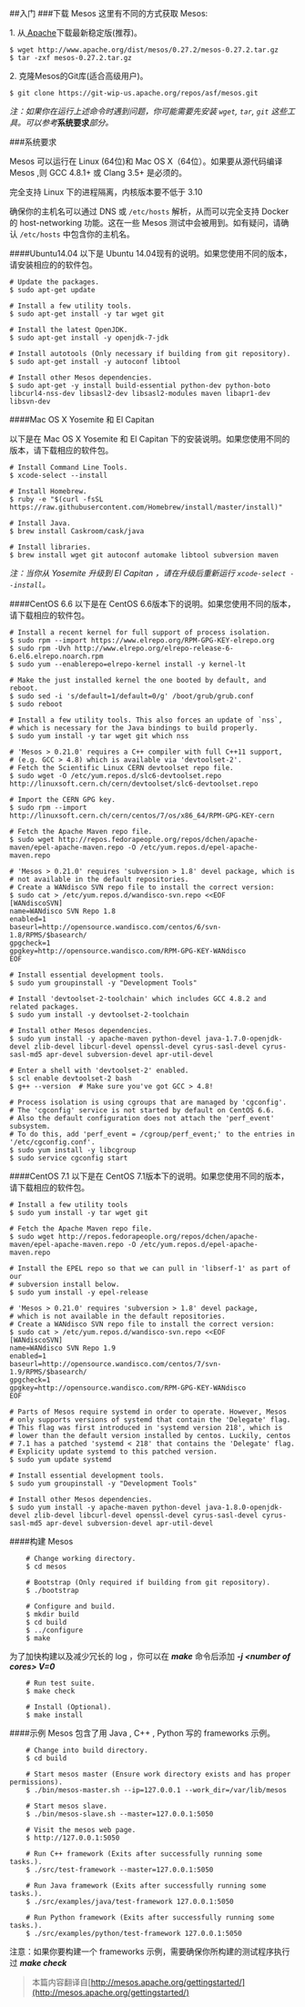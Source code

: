##入门
###下载 Mesos
这里有不同的方式获取 Mesos:

1\. 从[ Apache](http://mesos.apache.org/downloads/)下载最新稳定版(推荐)。


	$ wget http://www.apache.org/dist/mesos/0.27.2/mesos-0.27.2.tar.gz
	$ tar -zxf mesos-0.27.2.tar.gz

2\. 克隆Mesos的Git库(适合高级用户)。


	$ git clone https://git-wip-us.apache.org/repos/asf/mesos.git


*注：如果你在运行上述命令时遇到问题，你可能需要先安装 `wget`, `tar`, `git` 这些工具。可以参考***系统要求***部分。*

###系统要求

Mesos 可以运行在 Linux (64位)和 Mac OS X（64位）。如果要从源代码编译 Mesos ,则 GCC 4.8.1+ 或 Clang 3.5+ 是必须的。

完全支持 Linux 下的进程隔离，内核版本要不低于 3.10

确保你的主机名可以通过 DNS 或 `/etc/hosts` 解析，从而可以完全支持 Docker 的 host-networking 功能。这在一些 Mesos 测试中会被用到。如有疑问，请确认 `/etc/hosts` 中包含你的主机名。

####Ubuntu14.04
以下是 Ubuntu 14.04现有的说明。如果您使用不同的版本，请安装相应的的软件包。

	# Update the packages.
	$ sudo apt-get update

	# Install a few utility tools.
	$ sudo apt-get install -y tar wget git

	# Install the latest OpenJDK.
	$ sudo apt-get install -y openjdk-7-jdk

	# Install autotools (Only necessary if building from git repository).
	$ sudo apt-get install -y autoconf libtool

	# Install other Mesos dependencies.
	$ sudo apt-get -y install build-essential python-dev python-boto libcurl4-nss-dev libsasl2-dev libsasl2-modules maven libapr1-dev libsvn-dev

####Mac OS X Yosemite 和 El Capitan

以下是在 Mac OS X Yosemite 和 El Capitan 下的安装说明。如果您使用不同的版本，请下载相应的软件包。

	# Install Command Line Tools.
	$ xcode-select --install

	# Install Homebrew.
	$ ruby -e "$(curl -fsSL https://raw.githubusercontent.com/Homebrew/install/master/install)"

	# Install Java.
	$ brew install Caskroom/cask/java

	# Install libraries.
	$ brew install wget git autoconf automake libtool subversion maven

*注：当你从 Yosemite 升级到 El Capitan ，请在升级后重新运行 `xcode-select --install`。*

####CentOS 6.6
以下是在 CentOS 6.6版本下的说明。如果您使用不同的版本，请下载相应的软件包。

	# Install a recent kernel for full support of process isolation.
	$ sudo rpm --import https://www.elrepo.org/RPM-GPG-KEY-elrepo.org
	$ sudo rpm -Uvh http://www.elrepo.org/elrepo-release-6-6.el6.elrepo.noarch.rpm
	$ sudo yum --enablerepo=elrepo-kernel install -y kernel-lt

	# Make the just installed kernel the one booted by default, and reboot.
	$ sudo sed -i 's/default=1/default=0/g' /boot/grub/grub.conf
	$ sudo reboot

	# Install a few utility tools. This also forces an update of `nss`,
	# which is necessary for the Java bindings to build properly.
	$ sudo yum install -y tar wget git which nss

	# 'Mesos > 0.21.0' requires a C++ compiler with full C++11 support,
	# (e.g. GCC > 4.8) which is available via 'devtoolset-2'.
	# Fetch the Scientific Linux CERN devtoolset repo file.
	$ sudo wget -O /etc/yum.repos.d/slc6-devtoolset.repo http://linuxsoft.cern.ch/cern/devtoolset/slc6-devtoolset.repo

	# Import the CERN GPG key.
	$ sudo rpm --import http://linuxsoft.cern.ch/cern/centos/7/os/x86_64/RPM-GPG-KEY-cern

	# Fetch the Apache Maven repo file.
	$ sudo wget http://repos.fedorapeople.org/repos/dchen/apache-maven/epel-apache-maven.repo -O /etc/yum.repos.d/epel-apache-maven.repo

	# 'Mesos > 0.21.0' requires 'subversion > 1.8' devel package, which is
	# not available in the default repositories.
	# Create a WANdisco SVN repo file to install the correct version:
	$ sudo cat > /etc/yum.repos.d/wandisco-svn.repo <<EOF
	[WANdiscoSVN]
	name=WANdisco SVN Repo 1.8
	enabled=1
	baseurl=http://opensource.wandisco.com/centos/6/svn-1.8/RPMS/$basearch/
	gpgcheck=1
	gpgkey=http://opensource.wandisco.com/RPM-GPG-KEY-WANdisco
	EOF

	# Install essential development tools.
	$ sudo yum groupinstall -y "Development Tools"

	# Install 'devtoolset-2-toolchain' which includes GCC 4.8.2 and related packages.
	$ sudo yum install -y devtoolset-2-toolchain

	# Install other Mesos dependencies.
	$ sudo yum install -y apache-maven python-devel java-1.7.0-openjdk-devel zlib-devel libcurl-devel openssl-devel cyrus-sasl-devel cyrus-sasl-md5 apr-devel subversion-devel apr-util-devel

	# Enter a shell with 'devtoolset-2' enabled.
	$ scl enable devtoolset-2 bash
	$ g++ --version  # Make sure you've got GCC > 4.8!

	# Process isolation is using cgroups that are managed by 'cgconfig'.
	# The 'cgconfig' service is not started by default on CentOS 6.6.
	# Also the default configuration does not attach the 'perf_event' subsystem.
	# To do this, add 'perf_event = /cgroup/perf_event;' to the entries in '/etc/cgconfig.conf'.
	$ sudo yum install -y libcgroup
	$ sudo service cgconfig start

####CentOS 7.1
以下是在 CentOS 7.1版本下的说明。如果您使用不同的版本，请下载相应的软件包。

	# Install a few utility tools
	$ sudo yum install -y tar wget git

	# Fetch the Apache Maven repo file.
	$ sudo wget http://repos.fedorapeople.org/repos/dchen/apache-maven/epel-apache-maven.repo -O /etc/yum.repos.d/epel-apache-maven.repo

	# Install the EPEL repo so that we can pull in 'libserf-1' as part of our
	# subversion install below.
	$ sudo yum install -y epel-release

	# 'Mesos > 0.21.0' requires 'subversion > 1.8' devel package,
	# which is not available in the default repositories.
	# Create a WANdisco SVN repo file to install the correct version:
	$ sudo cat > /etc/yum.repos.d/wandisco-svn.repo <<EOF
	[WANdiscoSVN]
	name=WANdisco SVN Repo 1.9
	enabled=1
	baseurl=http://opensource.wandisco.com/centos/7/svn-1.9/RPMS/$basearch/
	gpgcheck=1
	gpgkey=http://opensource.wandisco.com/RPM-GPG-KEY-WANdisco
	EOF

	# Parts of Mesos require systemd in order to operate. However, Mesos
	# only supports versions of systemd that contain the 'Delegate' flag.
	# This flag was first introduced in 'systemd version 218', which is
	# lower than the default version installed by centos. Luckily, centos
	# 7.1 has a patched 'systemd < 218' that contains the 'Delegate' flag.
	# Explicity update systemd to this patched version.
	$ sudo yum update systemd

	# Install essential development tools.
	$ sudo yum groupinstall -y "Development Tools"

	# Install other Mesos dependencies.
	$ sudo yum install -y apache-maven python-devel java-1.8.0-openjdk-devel zlib-devel libcurl-devel openssl-devel cyrus-sasl-devel cyrus-sasl-md5 apr-devel subversion-devel apr-util-devel

####构建 Mesos
```
	# Change working directory.
    $ cd mesos

    # Bootstrap (Only required if building from git repository).
    $ ./bootstrap

    # Configure and build.
    $ mkdir build
    $ cd build
    $ ../configure
    $ make
```
为了加快构建以及减少冗长的 log ，你可以在 ***make*** 命令后添加 ***-j \<number of cores\> V=0***
```
	# Run test suite.
    $ make check

    # Install (Optional).
    $ make install
```
####示例
Mesos 包含了用 Java , C++ , Python 写的 frameworks 示例。
```
 	# Change into build directory.
    $ cd build

    # Start mesos master (Ensure work directory exists and has proper permissions).
    $ ./bin/mesos-master.sh --ip=127.0.0.1 --work_dir=/var/lib/mesos

    # Start mesos slave.
    $ ./bin/mesos-slave.sh --master=127.0.0.1:5050

    # Visit the mesos web page.
    $ http://127.0.0.1:5050

    # Run C++ framework (Exits after successfully running some tasks.).
    $ ./src/test-framework --master=127.0.0.1:5050

    # Run Java framework (Exits after successfully running some tasks.).
    $ ./src/examples/java/test-framework 127.0.0.1:5050

    # Run Python framework (Exits after successfully running some tasks.).
    $ ./src/examples/python/test-framework 127.0.0.1:5050
```
注意：如果你要构建一个 frameworks 示例，需要确保你所构建的测试程序执行过 ***make check***

>本篇内容翻译自[http://mesos.apache.org/gettingstarted/](http://mesos.apache.org/gettingstarted/)
